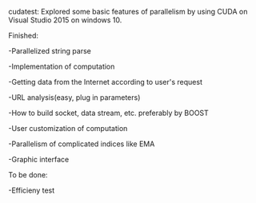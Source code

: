 cudatest:
Explored some basic features of parallelism by using CUDA on Visual Studio 2015 on windows 10. 

Finished:

  -Parallelized string parse
  
   -Implementation of computation
  
  -Getting data from the Internet according to user's request 
  
  -URL analysis(easy, plug in parameters)
    
  -How to build socket, data stream, etc. preferably by BOOST
    
  -User customization of computation
  
  -Parallelism of complicated indices like EMA
  
  -Graphic interface
  
  
To be done:

  -Efficieny test 
  
